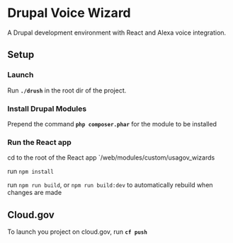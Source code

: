 # Drupal Voice Wizard

A Drupal development environment with React and Alexa voice integration.

## Setup

### Launch

Run **`./drush`** in the root dir of the project.

### Install Drupal Modules

Prepend the command **`php composer.phar`** for the module to be installed

### Run the React app

cd to the root of the React app `/web/modules/custom/usagov_wizards

run `npm install`

run `npm run build`, or `npm run build:dev` to automatically rebuild when changes are made

## Cloud.gov

To launch you project on cloud.gov, run **`cf push`**
